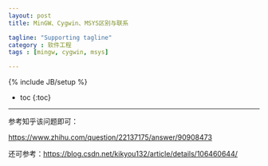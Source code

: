 ```yaml
---
layout: post
title: MinGW、Cygwin、MSYS区别与联系

tagline: "Supporting tagline"
category : 软件工程
tags : [mingw, cygwin, msys]

---
```

{% include JB/setup %}

* toc
{:toc}

<hr />

参考知乎该问题即可：

https://www.zhihu.com/question/22137175/answer/90908473


还可参考：https://blog.csdn.net/kikyou132/article/details/106460644/